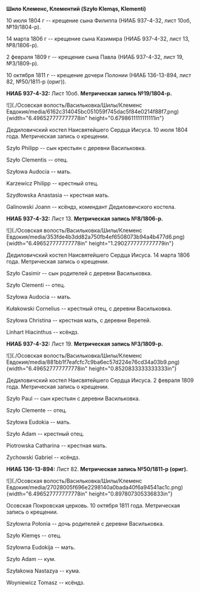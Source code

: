 **Шило Клеменс, Клементий (Szyło Klemąs, Klementi)**

10 июля 1804 г -- крещение сына Филиппа (НИАБ 937-4-32, лист 10об,
№19/1804-р).

14 марта 1806 г -- крещение сына Казимира (НИАБ 937-4-32, лист 13,
№8/1806-р).

2 февраля 1809 г -- крещение сына Павла (НИАБ 937-4-32, лист 19,
№3/1809-р).

10 октября 1811 г -- крещение дочери Полонии (НИАБ 136-13-894, лист 82,
№50/1811-р (ориг)).

**НИАБ 937-4-32:** Лист 10об. **Метрическая запись №19/1804-р.**

![](./Осовская волость/Васильковка/Шилы/Клеменс Евдокия/media/6162c314045bc051059f745dac5f84e0214f88f7.png){width="6.496527777777778in"
height="0.6798611111111111in"}

Дедиловичский костел Наисвятейшего Сердца Иисуса. 10 июля 1804 года.
Метрическая запись о крещении.

Szyło Philipp -- сын крестьян с деревни Васильковка.

Szyło Clementis -- отец.

Szyłowa Audocia -- мать.

Karzewicz Philipp -- крестный отец.

Szydłowska Anastasia -- крестная мать.

Galinowski Joann -- ксёндз, комендант Дедиловичского костела.

**НИАБ 937-4-32:** Лист 13. **Метрическая запись №8/1806-р.**

![](./Осовская волость/Васильковка/Шилы/Клеменс Евдокия/media/353fde4b3dd82a750fb4ef6508073b94a4b477d6.png){width="6.496527777777778in"
height="1.2902777777777779in"}

Дедиловичский костел Наисвятейшего Сердца Иисуса. 14 марта 1806 года.
Метрическая запись о крещении.

Szyło Casimir -- сын родителей с деревни Васильковка.

Szyło Clementi -- отец.

Szyłowa Audocia -- мать.

Kułakowski Cornelius -- крестный отец, с деревни Васильковка.

Szyłowa Christina -- крестная мать, с деревни Веретей.

Linhart Hiacinthus -- ксёндз.

**НИАБ 937-4-32:** Лист 19. **Метрическая запись №3/1809-р.**

![](./Осовская волость/Васильковка/Шилы/Клеменс Евдокия/media/881bb1f7eafcfc7c9ba6ec57d224e76cd34a03b9.png){width="6.496527777777778in"
height="0.8520833333333333in"}

Дедиловичский костел Наисвятейшего Сердца Иисуса. 2 февраля 1809 года.
Метрическая запись о крещении.

Szyło Paul -- сын крестьян с деревни Васильковка.

Szyło Clemente -- отец.

Szyłowa Eudokia -- мать.

Szyło Adam -- крестный отец.

Piotrowska Catharina -- крестная мать.

Zychowski Gabriel -- ксёндз.

**НИАБ 136-13-894:** Лист 82. **Метрическая запись №50/1811-р (ориг).**

![](./Осовская волость/Васильковка/Шилы/Клеменс Евдокия/media/27028005f696e2298140a0bada40f6a94541ac1c.png){width="6.496527777777778in"
height="0.897807305336833in"}

Осовская Покровская церковь. 10 октября 1811 года. Метрическая запись о
крещении.

Szyłowna Połonia -- дочь родителей с деревни Васильковка.

Szyło Klemęs -- отец.

Szyłowna Eudokija -- мать.

Szyło Adam -- кум.

Szyłakowa Nastazya -- кума.

Woyniewicz Tomasz -- ксёндз.
